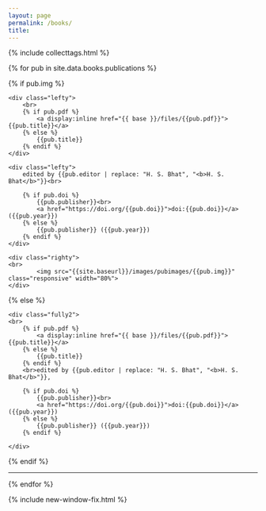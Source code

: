 ```yaml
---
layout: page
permalink: /books/
title: 
---
```


{% include collecttags.html %}

{% for pub in site.data.books.publications %}
<div class="group">

{% if pub.img %}

    <div class="lefty">
	    <br>
		{% if pub.pdf %}
			<a display:inline href="{{ base }}/files/{{pub.pdf}}">{{pub.title}}</a>
		{% else %} 
			{{pub.title}} 
		{% endif %}
	</div>	

	<div class="lefty">	
		edited by {{pub.editor | replace: "H. S. Bhat", "<b>H. S. Bhat</b>"}}<br>
		
		{% if pub.doi %}
			{{pub.publisher}}<br>
			<a href="https://doi.org/{{pub.doi}}">doi:{{pub.doi}}</a> ({{pub.year}}) 
		{% else %}
			{{pub.publisher}} ({{pub.year}})
		{% endif %}
    </div>
	
	<div class="righty">
	<br>
			<img src="{{site.baseurl}}/images/pubimages/{{pub.img}}" class="responsive" width="80%">
	</div>

{% else %}

    <div class="fully2">
    <br>
		{% if pub.pdf %}
			<a display:inline href="{{ base }}/files/{{pub.pdf}}">{{pub.title}}</a>
		{% else %} 
			{{pub.title}} 
		{% endif %}
		<br>edited by {{pub.editor | replace: "H. S. Bhat", "<b>H. S. Bhat</b>"}},
		
		{% if pub.doi %}
			{{pub.publisher}}<br>
			<a href="https://doi.org/{{pub.doi}}">doi:{{pub.doi}}</a> ({{pub.year}}) 
		{% else %}
			{{pub.publisher}} ({{pub.year}})
		{% endif %}
		
	</div>
{% endif %}		
</div>
<hr style="width:100%;text-align:center;margin-left:0;">
	
{% endfor %}

{% include new-window-fix.html %}

<style>
.responsive {
width: 100%; 
height: 100%; 
object-fit: contain; 
max-width: 300px;
max-height: 150px;
float: left;
}
</style>

[LG]: http://www.geologie.ens.fr
[ENS]: http://www.ens.fr
[topics]: /topics/
